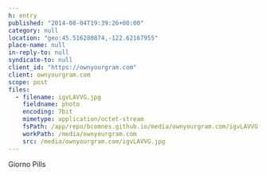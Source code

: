 ```yaml
---
h: entry
published: "2014-08-04T19:39:26+00:00"
category: null
location: "geo:45.516280874,-122.62167955"
place-name: null
in-reply-to: null
syndicate-to: null
client_id: "https://ownyourgram.com"
client: ownyourgram.com
scope: post
files:
  - filename: igvLAVVG.jpg
    fieldname: photo
    encoding: 7bit
    mimetype: application/octet-stream
    fsPath: /app/repo/bcomnes.github.io/media/ownyourgram.com/igvLAVVG.jpg
    workPath: /media/ownyourgram.com
    src: /media/ownyourgram.com/igvLAVVG.jpg
---
```

Giorno Pills